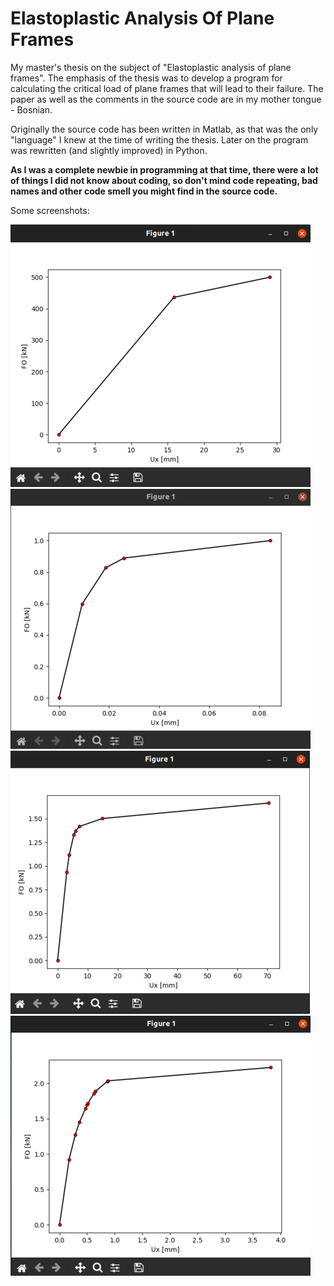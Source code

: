 # Elastoplastic Analysis Of Plane Frames

My master's thesis on the subject of "Elastoplastic analysis of plane frames". The emphasis of the thesis was to develop a program for calculating the critical load
of plane frames that will lead to their failure. The paper as well as the comments in the source code are in my mother tongue - Bosnian.

Originally the source code has been written in Matlab, as that was the only "language" I knew at the time of writing the thesis. Later on the program was rewritten 
(and slightly improved) in Python.

__As I was a complete newbie in programming at that time, there were a lot of things I did not know about coding, so don't mind code repeating, bad names and other 
code smell you might find in the source code.__

Some screenshots:

![1](./screenshots/1.png)
![2](./screenshots/2.png)
![3](./screenshots/3.png)
![4](./screenshots/4.png)
